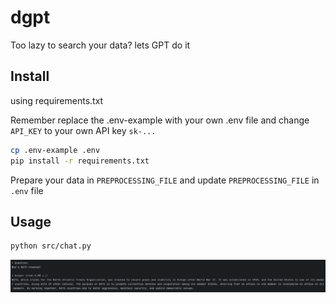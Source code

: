 # dgpt
Too lazy to search your data? lets GPT do it

## Install
using requirements.txt

Remember replace the .env-example with your own .env file and change `API_KEY` to your own API key `sk-...`
```bash
cp .env-example .env
pip install -r requirements.txt
```

Prepare your data in `PREPROCESSING_FILE` and update `PREPROCESSING_FILE` in `.env` file
## Usage
```bash
python src/chat.py
```
![](./imgs/dgpt.png)